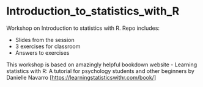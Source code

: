 # Introduction_to_statistics_with_R
Workshop on Introduction to statistics with R. Repo includes:
- Slides from the session
- 3 exercises for classroom 
- Answers to exercises

This workshop is based on amazingly helpful bookdown website - Learning statistics with R: A tutorial for psychology students and other beginners by Danielle Navarro [https://learningstatisticswithr.com/book/]

